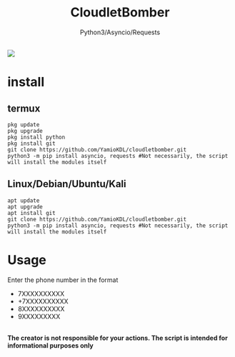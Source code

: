 <h1 align="center">CloudletBomber</h1>
<p align="center">Python3/Asyncio/Requests</p><br/>
<img src="https://sun9-44.userapi.com/impf/QBjgcCjOeLPLYGBLOiBci3ZwxJv0kCTjVl5-gg/M0KHnL2R7ZA.jpg?size=972x508&quality=96&proxy=1&sign=4fee6a4870a6ab5f6f51d7e26068f70e&type=album">

# install

## termux

```
pkg update
pkg upgrade
pkg install python
pkg install git
git clone https://github.com/YamioKDL/cloudletbomber.git
python3 -m pip install asyncio, requests #Not necessarily, the script will install the modules itself 
```

## Linux/Debian/Ubuntu/Kali

```
apt update
apt upgrade
apt install git
git clone https://github.com/YamioKDL/cloudletbomber.git
python3 -m pip install asyncio, requests #Not necessarily, the script will install the modules itself
```

# Usage

<p>Enter the phone number in the format</p>
<ul>
<li>7ХХХХХХХХХХ</li><li>+7ХХХХХХХХХХ</li><li>8ХХХХХХХХХХ</li><li>9ХХХХХХХХХ</li>
</ul>
<br/>
<b>
The creator is not responsible for your actions.
The script is intended for informational purposes only
</b>
